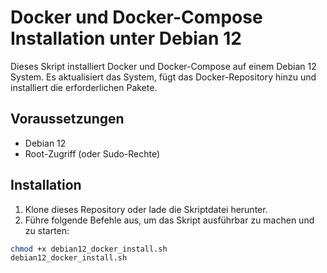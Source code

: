 # Docker und Docker-Compose Installation unter Debian 12

Dieses Skript installiert Docker und Docker-Compose auf einem Debian 12 System. Es aktualisiert das System, fügt das Docker-Repository hinzu und installiert die erforderlichen Pakete.

## Voraussetzungen

- Debian 12
- Root-Zugriff (oder Sudo-Rechte)

## Installation

1. Klone dieses Repository oder lade die Skriptdatei herunter.
2. Führe folgende Befehle aus, um das Skript ausführbar zu machen und zu starten:

```bash
chmod +x debian12_docker_install.sh
debian12_docker_install.sh
